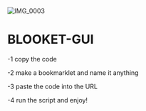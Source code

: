 ![IMG_0003](https://user-images.githubusercontent.com/132784551/236646426-2812b050-0303-4ea2-b83f-032dd84c7fe5.jpeg)
# BLOOKET-GUI

-1 copy the code

-2 make a bookmarklet and name it anything

-3 paste the code into the URL

-4 run the script and enjoy!
